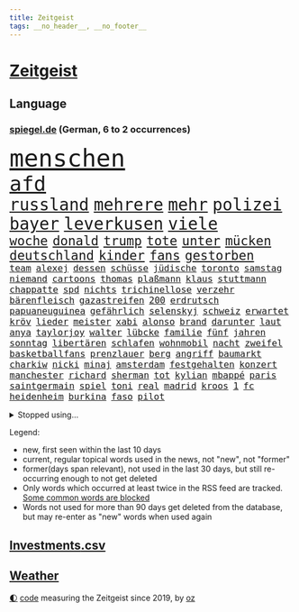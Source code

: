 ```yaml
---
title: Zeitgeist
tags: __no_header__, __no_footer__
---
```


# [Zeitgeist](https://oliz.io/zeitgeist/)

## Language

<h3><a href="https://www.spiegel.de" target="_blank">spiegel.de</a> (German, 6 to 2 occurrences)</h3>
<p style="font-family:monospace">
<span style="font-size:32pt"><a href="news_links.html#menschen" class="current">menschen</a></span>
<br>
<span style="font-size:27pt"><a href="news_links.html#afd" class="current">afd</a></span>
<br>
<span style="font-size:22pt"><a href="news_links.html#russland" class="current">russland</a></span>
<span style="font-size:22pt"><a href="news_links.html#mehrere" class="current">mehrere</a></span>
<span style="font-size:22pt"><a href="news_links.html#mehr" class="current">mehr</a></span>
<span style="font-size:22pt"><a href="news_links.html#polizei" class="current">polizei</a></span>
<span style="font-size:22pt"><a href="news_links.html#bayer" class="current">bayer</a></span>
<span style="font-size:22pt"><a href="news_links.html#leverkusen" class="current">leverkusen</a></span>
<span style="font-size:22pt"><a href="news_links.html#viele" class="current">viele</a></span>
<br>
<span style="font-size:17pt"><a href="news_links.html#woche" class="current">woche</a></span>
<span style="font-size:17pt"><a href="news_links.html#donald" class="current">donald</a></span>
<span style="font-size:17pt"><a href="news_links.html#trump" class="current">trump</a></span>
<span style="font-size:17pt"><a href="news_links.html#tote" class="current">tote</a></span>
<span style="font-size:17pt"><a href="news_links.html#unter" class="current">unter</a></span>
<span style="font-size:17pt"><a href="news_links.html#mücken" class="current">mücken</a></span>
<span style="font-size:17pt"><a href="news_links.html#deutschland" class="current">deutschland</a></span>
<span style="font-size:17pt"><a href="news_links.html#kinder" class="current">kinder</a></span>
<span style="font-size:17pt"><a href="news_links.html#fans" class="current">fans</a></span>
<span style="font-size:17pt"><a href="news_links.html#gestorben" class="current">gestorben</a></span>
<br>
<span style="font-size:12pt"><a href="news_links.html#team" class="current">team</a></span>
<span style="font-size:12pt"><a href="news_links.html#alexej" class="current">alexej</a></span>
<span style="font-size:12pt"><a href="news_links.html#dessen" class="current">dessen</a></span>
<span style="font-size:12pt"><a href="news_links.html#schüsse" class="current">schüsse</a></span>
<span style="font-size:12pt"><a href="news_links.html#jüdische" class="current">jüdische</a></span>
<span style="font-size:12pt"><a href="news_links.html#toronto" class="current">toronto</a></span>
<span style="font-size:12pt"><a href="news_links.html#samstag" class="current">samstag</a></span>
<span style="font-size:12pt"><a href="news_links.html#niemand" class="current">niemand</a></span>
<span style="font-size:12pt"><a href="news_links.html#cartoons" class="current">cartoons</a></span>
<span style="font-size:12pt"><a href="news_links.html#thomas" class="current">thomas</a></span>
<span style="font-size:12pt"><a href="news_links.html#plaßmann" class="current">plaßmann</a></span>
<span style="font-size:12pt"><a href="news_links.html#klaus" class="current">klaus</a></span>
<span style="font-size:12pt"><a href="news_links.html#stuttmann" class="current">stuttmann</a></span>
<span style="font-size:12pt"><a href="news_links.html#chappatte" class="current">chappatte</a></span>
<span style="font-size:12pt"><a href="news_links.html#spd" class="current">spd</a></span>
<span style="font-size:12pt"><a href="news_links.html#nichts" class="current">nichts</a></span>
<span style="font-size:12pt"><a href="news_links.html#trichinellose" class="new">trichinellose</a></span>
<span style="font-size:12pt"><a href="news_links.html#verzehr" class="new">verzehr</a></span>
<span style="font-size:12pt"><a href="news_links.html#bärenfleisch" class="new">bärenfleisch</a></span>
<span style="font-size:12pt"><a href="news_links.html#gazastreifen" class="current">gazastreifen</a></span>
<span style="font-size:12pt"><a href="news_links.html#200" class="current">200</a></span>
<span style="font-size:12pt"><a href="news_links.html#erdrutsch" class="new">erdrutsch</a></span>
<span style="font-size:12pt"><a href="news_links.html#papuaneuguinea" class="current">papuaneuguinea</a></span>
<span style="font-size:12pt"><a href="news_links.html#gefährlich" class="current">gefährlich</a></span>
<span style="font-size:12pt"><a href="news_links.html#selenskyj" class="current">selenskyj</a></span>
<span style="font-size:12pt"><a href="news_links.html#schweiz" class="current">schweiz</a></span>
<span style="font-size:12pt"><a href="news_links.html#erwartet" class="current">erwartet</a></span>
<span style="font-size:12pt"><a href="news_links.html#kröv" class="new">kröv</a></span>
<span style="font-size:12pt"><a href="news_links.html#lieder" class="current">lieder</a></span>
<span style="font-size:12pt"><a href="news_links.html#meister" class="current">meister</a></span>
<span style="font-size:12pt"><a href="news_links.html#xabi" class="current">xabi</a></span>
<span style="font-size:12pt"><a href="news_links.html#alonso" class="current">alonso</a></span>
<span style="font-size:12pt"><a href="news_links.html#brand" class="current">brand</a></span>
<span style="font-size:12pt"><a href="news_links.html#darunter" class="current">darunter</a></span>
<span style="font-size:12pt"><a href="news_links.html#laut" class="current">laut</a></span>
<span style="font-size:12pt"><a href="news_links.html#anya" class="new">anya</a></span>
<span style="font-size:12pt"><a href="news_links.html#taylorjoy" class="new">taylorjoy</a></span>
<span style="font-size:12pt"><a href="news_links.html#walter" class="new">walter</a></span>
<span style="font-size:12pt"><a href="news_links.html#lübcke" class="new">lübcke</a></span>
<span style="font-size:12pt"><a href="news_links.html#familie" class="current">familie</a></span>
<span style="font-size:12pt"><a href="news_links.html#fünf" class="current">fünf</a></span>
<span style="font-size:12pt"><a href="news_links.html#jahren" class="current">jahren</a></span>
<span style="font-size:12pt"><a href="news_links.html#sonntag" class="current">sonntag</a></span>
<span style="font-size:12pt"><a href="news_links.html#libertären" class="new">libertären</a></span>
<span style="font-size:12pt"><a href="news_links.html#schlafen" class="current">schlafen</a></span>
<span style="font-size:12pt"><a href="news_links.html#wohnmobil" class="current">wohnmobil</a></span>
<span style="font-size:12pt"><a href="news_links.html#nacht" class="current">nacht</a></span>
<span style="font-size:12pt"><a href="news_links.html#zweifel" class="current">zweifel</a></span>
<span style="font-size:12pt"><a href="news_links.html#basketballfans" class="new">basketballfans</a></span>
<span style="font-size:12pt"><a href="news_links.html#prenzlauer" class="new">prenzlauer</a></span>
<span style="font-size:12pt"><a href="news_links.html#berg" class="current">berg</a></span>
<span style="font-size:12pt"><a href="news_links.html#angriff" class="current">angriff</a></span>
<span style="font-size:12pt"><a href="news_links.html#baumarkt" class="current">baumarkt</a></span>
<span style="font-size:12pt"><a href="news_links.html#charkiw" class="current">charkiw</a></span>
<span style="font-size:12pt"><a href="news_links.html#nicki" class="new">nicki</a></span>
<span style="font-size:12pt"><a href="news_links.html#minaj" class="new">minaj</a></span>
<span style="font-size:12pt"><a href="news_links.html#amsterdam" class="current">amsterdam</a></span>
<span style="font-size:12pt"><a href="news_links.html#festgehalten" class="current">festgehalten</a></span>
<span style="font-size:12pt"><a href="news_links.html#konzert" class="current">konzert</a></span>
<span style="font-size:12pt"><a href="news_links.html#manchester" class="current">manchester</a></span>
<span style="font-size:12pt"><a href="news_links.html#richard" class="current">richard</a></span>
<span style="font-size:12pt"><a href="news_links.html#sherman" class="new">sherman</a></span>
<span style="font-size:12pt"><a href="news_links.html#tot" class="current">tot</a></span>
<span style="font-size:12pt"><a href="news_links.html#kylian" class="current">kylian</a></span>
<span style="font-size:12pt"><a href="news_links.html#mbappé" class="current">mbappé</a></span>
<span style="font-size:12pt"><a href="news_links.html#paris" class="current">paris</a></span>
<span style="font-size:12pt"><a href="news_links.html#saintgermain" class="current">saintgermain</a></span>
<span style="font-size:12pt"><a href="news_links.html#spiel" class="current">spiel</a></span>
<span style="font-size:12pt"><a href="news_links.html#toni" class="current">toni</a></span>
<span style="font-size:12pt"><a href="news_links.html#real" class="current">real</a></span>
<span style="font-size:12pt"><a href="news_links.html#madrid" class="current">madrid</a></span>
<span style="font-size:12pt"><a href="news_links.html#kroos" class="current">kroos</a></span>
<span style="font-size:12pt"><a href="news_links.html#1" class="current">1</a></span>
<span style="font-size:12pt"><a href="news_links.html#fc" class="current">fc</a></span>
<span style="font-size:12pt"><a href="news_links.html#heidenheim" class="current">heidenheim</a></span>
<span style="font-size:12pt"><a href="news_links.html#burkina" class="current">burkina</a></span>
<span style="font-size:12pt"><a href="news_links.html#faso" class="current">faso</a></span>
<span style="font-size:12pt"><a href="news_links.html#pilot" class="current">pilot</a></span>
</p>
<details>
<summary>Stopped using...</summary>
<p class="former" style="font-size:12pt">
becker(1312) gestohlen(1312) schule(1312) schwarzen(1312) software(1312) statement(1312) abstimmung(1311) diktator(1311) führerschein(1311) bekannten(1310) beobachtet(1310) jens(1310) leichter(1310) nato(1310) umgehen(1310) verändert(1310) anne(1309) berichterstattung(1309) extreme(1309) tests(1309) bereich(1308) beschäftigten(1308) facebook(1308) senken(1308) morgen(1307) obama(1307) priester(1307) schatten(1307) bekanntesten(1306) cristiano(1306) einwohner(1306) flüge(1306) gewaltige(1306) hinaus(1306) krankenhäuser(1306) leidet(1306) reiche(1306) ronaldo(1306) verbraucher(1306) betroffenen(1305) erteilt(1305) jahrzehntelang(1305) soziale(1305) tempo(1305) vorhaben(1305) welle(1305) anleger(1304) pocht(1304) rasant(1304) reformen(1304) standen(1304) werder(1304) bayerische(1303) frankfurter(1303) großteil(1303) jury(1303) schlagzeilen(1303) summe(1303) uhr(1303) zurzeit(1303) belasten(1302) brexit(1302) förderung(1302) vermuten(1302) vielerorts(1302) fbi(1301) führung(1301) joachim(1301) kostet(1301) rat(1301) schröder(1301) türkischen(1301) eigentümer(1300) klären(1300) präsidentschaftswahl(1300) getrennt(1299) 33(1298) bedeutung(1298) fleisch(1298) gebrochen(1298) marke(1298) siegte(1298) wälder(1298) aufnahme(1297) trafen(1297) warf(1297) abgehört(1295) erlebte(1294) tür(1294) zinsen(1294) großbritanniens(1293) möglicherweise(1293) venezuela(1293) 3000(1292) porsche(1289) spenden(1288) 2030(1287) bundesgerichtshof(1287) rentner(1284) brach(1283) katholischen(1283) konferenz(1283) bremsen(1282) dran(1282) gehörte(1282) popstar(1281) schneider(1281) produziert(1279) trauert(1275) nasa(1274) schock(1274) klimaziele(1273) uhaft(1271) hinweis(1268) sogenannten(1262) armen(1255) karlsruhe(1255) gebieten(1249) heizen(1248) sachen(1231) dankt(1224) zustimmen(1202) stoltenberg(1113) fußballstar(1100) militärische(1097) lediglich(1093) ausbildung(1068) sammelt(1053) kleidung(1052) freigesprochen(1037) autoren(1034) ohnehin(1034) insbesondere(1029) gesund(1008) erfolgreichste(1004) 700(1003) russischem(996) günstiges(994) börsen(980) teure(973) zeitungsbericht(971) entlasten(962) dokumentiert(956) kursieren(950) eingeführt(944) abschreckung(943) kunstwerke(941) energiekrise(939) zentralen(933) studenten(929) magazin(927) oppositionsführer(925) menschlichkeit(922) lieferungen(919) bekannteste(910) otto(897) entsteht(886) verabschieden(882) sank(879) brennt(873) soldat(852) expremier(836) 49(823) besetzte(793) lücken(792) flüchten(778) söhne(778) künstlerin(774) niedersächsischen(764) ausstieg(762) bezeichnen(762) fußballerinnen(760) packenden(749) schwarzes(747) verärgert(734) recherchen(731) harter(730) unterliegt(727) zunahme(719) 110(709) jimmy(696) künstlichen(693) ukrainerusslandkrieg(692) prompt(690) anlauf(686) finde(686) kampagne(681) geschichtenewsletter(679) braun(676) entfernen(675) geste(672) extra(671) erlegen(668) vernichtet(666) legal(665) usrepublikaner(662) fpö(658) scheiden(647) zivile(646) studieren(639) einladung(628) heikle(627) sicherer(626) gott(618) kündigung(617) farben(616) gendern(615) verfassungsgericht(615) ereignet(608) bundesbank(607) nationaltrainer(595) sohnes(594) einsamkeit(590) emissionen(588) dokumentieren(583) sportdirektor(581) standard(579) ignoriert(576) pakete(573) abbruch(566) außenpolitik(559) todesstrafe(559) leere(555) kritisierten(547) uskonzern(547) gesprengt(542) staates(542) testet(536) sydney(535) migrationspolitik(530) langsamer(526) gekostet(524) roland(524) game(523) wechselte(523) hauses(516) hürde(507) tauchte(507) wiener(503) beliebter(500) praxis(498) gelder(492) ussängerin(490) bruchteil(488) perspektive(488) erleidet(486) geschadet(486) herstellers(480) muslime(480) miete(473) freier(472) initiative(471) gelangt(466) süchtig(465) metropolen(464) vorstandschef(464) nötigung(463) rechtsaußen(461) lauf(460) anderson(459) angestiegen(459) beantwortet(446) anderswo(445) brauche(445) toll(444) coup(443) nordirland(441) moskauer(440) wütenden(439) zusammenstoß(436) spiegelreport(434) schwangerschaftsabbrüche(433) beigetragen(430) wendepunkt(428) gejagt(427) atomwaffen(425) reichelt(425) kindergrundsicherung(418) dominieren(417) handelte(414) insolvent(410) aktueller(409) angelegenheit(406) social(406) fluggesellschaften(397) mädchens(394) astronomie(393) victor(383) chicago(382) usamerikanische(382) erstem(375) vollem(371) 15jährige(370) erging(368) formuliert(365) vierten(364) gästen(363) gegenschlag(356) spektakulären(354) anschlägen(350) kredite(350) gewannen(349) alben(345) verweis(345) henry(343) dortige(342) beckenbauer(341) treu(340) wirtschaftlich(340) mobilität(339) verzögert(339) luftangriffen(338) hitzewellen(336) defensive(330) installation(329) wahlbetrug(324) argentinische(322) abwenden(319) anschluss(318) berufen(316) unseren(315) awards(311) ärmelkanal(310) benachteiligt(309) dortigen(308) csuchef(305) klagten(305) victoria(305) flieger(303) variante(299) atlanta(297) fotografin(297) vormittag(297) desaster(296) ezb(296) entpuppt(295) sicheren(294) verkehrswende(292) zerbrochen(292) todesfall(289) juristin(285) staus(285) ausbeutung(280) iranischer(280) sechsstellige(280) stoppte(274) rasche(270) teuersten(268) bayreuth(267) schrecklichen(267) erschweren(266) niemanden(266) knie(265) sprachen(264) wolff(264) jüdisches(263) angefahren(262) einmarsch(262) re(262) brücken(259) milizen(259) trendwende(258) 42(257) ehrung(257) flüsse(257) alaska(256) eigentor(256) sperre(255) gründete(254) antonio(253) erstattet(252) schiitenmiliz(252) unterkunft(251) stieß(250) videoapp(249) sperrte(248) nachzahlen(247) gamer(246) generalbundesanwalt(243) kassel(243) miliz(243) väter(242) uswahl(241) mittelfeld(240) chemnitz(239) neubauten(239) 61(235) bars(235) leitung(235) preisverleihung(234) verfolgte(232) getöteter(231) a7(230) toptalent(230) bundesverkehrsminister(228) unschuldig(228) ostukraine(226) bischof(225) lebende(225) dankbar(224) verwickelt(224) weltgrößte(221) kaution(220) fußballweltmeister(219) schockt(219) sibirien(218) werkstatt(218) rekordzahl(217) continental(215) flüchtlingsunterkunft(215) gestiegene(215) zusammengestoßen(215) 43(214) pub(213) intern(211) pflegekräfte(211) schweiger(211) til(211) pushbacks(210) lafontaine(208) oskar(208) versuche(207) absicht(206) bauten(205) usrepräsentantenhaus(205) first(204) gezielte(204) ukrainehilfen(201) flügels(200) optimistischer(200) 37jähriger(198) briefe(198) store(198) israelischem(197) thierry(197) wilde(197) cyberattacken(196) exchef(196) lasst(196) emotionaler(195) ernähren(195) mobilisiert(195) schuf(194) milde(193) jahrelange(192) liebäugelt(192) spiegelredakteurin(192) hamaschef(191) belgischen(190) karim(189) verlusten(189) pickup(188) tanz(188) unbeliebt(188) kilo(187) altbundeskanzler(186) brandt(186) geräumt(186) jüdinnen(185) direkte(183) ski(183) strafmaßnahmen(183) verpackungsmüll(183) beihilfe(182) abfall(180) muslimen(179) titeln(179) marketing(178) state(178) websites(178) aktienmarkt(177) austin(177) ingenieur(177) raser(177) zwischenfälle(177) dienstagmorgen(175) diktatur(174) myanmars(172) spiels(171) ukrainehilfe(171) wegfallen(171) ausschlussverfahren(170) staatsräson(169) stationieren(169) ukrainern(169) 2012(168) strengen(168) aktionäre(167) benkos(166) bundeskartellamt(166) haftstrafen(166) student(166) 19jährige(165) selbstverteidigung(165) staatlicher(165) wetten(164) bundesligisten(162) endgültige(162) group(161) levi(161) traditionelle(161) kostenlos(160) rechtswidrig(160) sicherheitspersonal(160) rettungssanitäter(159) wählerinnen(159) freundeskreis(158) begrenzung(157) junis(157) überträgt(157) bett(156) ultimatum(156) zerstritten(156) aires(155) beteiligen(155) buenos(155) telefoniert(155) rentnerinnen(154) bot(153) illusion(153) weiterkommen(153) pentagon(151) unterbinden(151) nehme(150) bernd(149) eupolitiker(148) frachtschiff(148) lloyd(148) zusagen(148) befand(147) befunden(147) chiemsee(147) japanischen(147) verspätung(147) dubai(146) dänemarks(146) rathaus(146) paare(145) zunehmen(145) 70jährige(144) diktators(144) heimatort(144) israelbesuch(144) rebellen(144) residenz(144) vorfällen(144) zurückgehen(144) 68(142) ausgewählt(142) historischer(142) störten(142) kältewelle(141) orleans(141) zielen(141) zurückgekehrt(141) cybertrucks(140) handtaschen(140) 56(139) autokraten(139) bestem(139) verschwörungstheorien(139) giftige(138) kremlgegner(138) weltcup(138) willy(138) astronauten(137) royale(137) studios(137) notaufnahme(136) viren(136) übernommen(136) fortnite(135) gymnasien(135) zündete(135) stefanie(133) überstehen(133) reparieren(132) schwestern(132) diversen(131) frühzeitig(130) gefördert(130) luxemburg(130) parteiführung(130) edin(129) verstärkte(129) fünftel(128) gerammt(128) oma(128) kameramann(127) leidenschaftlicher(127) routinier(127) weißer(127) diskriminiert(126) lauten(126) hob(125) schleppende(125) tabak(124) lehrt(123) patriotismus(122) kulisse(121) zugriff(121) rammte(120) fotografen(119) wolverhampton(119) arbeitsminister(118) bevorzugen(117) briten(117) daniela(117) festgenommenen(117) pforzheim(117) befassen(116) kranken(116) onlineplattform(116) untersuchungskommission(116) verbraucherzentralen(116) aufklären(115) brandenburgischen(115) everton(115) interviewt(115) motivierten(115) abgetaucht(114) einzigartigen(114) perfektes(114) rüstungsexporte(114) sonnensystem(114) innsbruck(113) autoritär(112) carlson(112) machtwort(112) niemals(112) tucker(112) 1999(110) bränden(110) spezialisiert(110) wohnungssuche(110) darsteller(109) kaltes(109) single(109) asiatische(108) ausgespäht(108) zigaretten(108) detonationen(107) hai(107) hingelegt(107) landsleuten(107) verwehrt(107) canon(106) schlaflose(106) sony(106) fusion(105) roboter(105) typs(104) ungewohnt(104) dreharbeiten(103) gegensteuern(103) klamotten(103) quarterback(103) teamchef(103) verbündete(103) wahlkampfrede(103) insolvenzverwalter(102) isolationshaft(102) mandat(102) ohrfeige(102) kriegsgefangene(101) neuerdings(101) 2006(100) entscheidender(100) kurth(100) lily(100) maskenpflicht(100) behindert(99) engpässe(99) girls(99) blockierten(98) spionageverdacht(98) unabhängigen(98) eheschließung(97) insolvente(97) leroy(97) oman(97) sané(97) vwkonzern(97) parteiausschlussverfahren(96) befragte(95) festhalten(95) horrorfilm(95) schifffahrt(95) blaupause(94) nützen(94) stütze(94) haniyyeh(93) ismail(93) murphy(93) prallte(93) saarländische(93) eindringlich(92) wille(92) gespendet(91) hitlergruß(91) rod(91) satt(91) sechsstellig(91) turniersieg(91) wettbewerbshüter(91) 160(90) bosporus(90) finanzwende(90) gaspedal(90) ifoindex(90) millionenschwere(90) spottet(90) faire(89) kinderärzte(89) original(89) pay(89) 1924(88) gedicht(88) natogeneralsekretär(88) spätere(88) stärkeren(88) xavi(88) afdfunktionär(87) afdmann(87) doppelpack(87) drecksarbeit(87) einzelner(87) korrigiert(87) palästinenserhilfswerk(87) podolski(87) verdrängung(87) wovon(87) anonymer(86) aufgeklärt(86) bürgersteig(86) feuers(86) korallen(86) vergibt(86) verletzungspause(86) westafrikanischen(86) ableger(85) duellieren(85) strukturen(85) verknüpft(85) bronze(84) entspricht(84) erzielten(84) halbfinaleinzug(84) korruptionsbekämpfung(84) angewendet(83) ausrichten(83) gefälschter(83) jobturbo(83) neunten(83) schweiß(83) supermarktkette(83) unionspolitiker(83) beschneiden(82) bettlaken(82) erkan(82) fragil(82) jena(82) landrat(82) nacktbilder(82) schale(82) bitcoins(81) dopingverdacht(81) starensemble(81) ungarische(81) universal(81) widerlegen(81) interpol(80) unpopulären(80) verhandlungstag(80) vorstoßen(80) weitergegeben(80) aktienpaket(79) basketballsuperstar(79) hamiltons(79) hernández(79) herunterzuspielen(79) pasta(79) philippe(79) popsuperstars(79) professoren(79) ruinen(79) täuscht(79) versace(79) disneyland(78) kehl(78) krönt(78) styles(78) 4000(77) abziehen(77) augsburger(77) eugipfel(77) fujifilm(77) namibias(77) nestlé(77) nikon(77) toppt(77) versetzt(77) formieren(76) klette(76) lieferdienste(76) maßgeblich(76) olympiasaison(76) verlässlicher(76) durchfallen(75) einlösen(75) gegessen(75) produktionsrückgang(75) siebten(75) striktere(75) wohne(75) zurückfordern(75) gesetzesvorhaben(74) luftballons(74) nflgeschichte(74) usmoderator(74) verkürzte(74) attraktion(73) elektrischen(73) fpöchef(73) günter(73) schuldenabbau(73) umbaupläne(73) witwe(73) dieter(72) ethnologin(72) gerd(72) huawei(72) langweilt(72) statue(72) unzufriedene(72) autofahrerin(71) facebookkonzern(71) fahndungsliste(71) forschungsteam(71) freut(71) gewordene(71) hilfspaket(71) missachtet(71) nachbessern(71) platte(71) taylorswiftfans(71) geraucht(70) johanna(70) natostaaten(70) raf(70) revolutionsgericht(70) sparer(70) sportwelt(70) telegram(70) ungelöst(70) verwandten(70) votum(70) 42jährigen(69) achterbahn(69) case(69) cold(69) längerfristige(69) obst(69) silvestermord(69) sound(69) suzuki(69) ussenat(69) ausgesucht(68) civil(68) formulierung(68) landesvorsitz(68) pose(68) anwenden(67) bezahlte(67) drohnenangriffen(67) entschuldigte(67) gewaltiges(67) glückliche(67) haustür(67) menschenrechtsverletzungen(67) plaudert(67) schwimmer(67) unmöglich(67) vorweisen(67) waffenhilfe(67) gedanke(66) hakenkreuzschmierereien(66) hirngespinst(66) repressalien(66) trollt(66) brutto(65) duos(65) europe(65) fabrice(65) groningen(65) julija(65) leggeri(65) nawalnaja(65) urteilte(65) 1982(64) bewerben(64) erhalt(64) gemäßigte(64) kimmel(64) saboteure(64) stimmlich(64) verhungern(64) wirtschaftskrise(64) canaria(63) erhoffte(63) eukommissionspräsidentin(63) gran(63) intensivieren(63) weitaus(63) befördert(62) dmitrij(62) english(62) flugzeughersteller(62) geywitz(62) klara(62) rihanna(62) lud(61) ludwigshafen(61) pflichtspiele(61) prüfstand(61) scheidung(61) übertrieben(61) substanziellen(60) hörte(59) planung(59) skandinavischen(59) sprang(59) valley(59) bedürfnisse(58) heilbronn(58) lawrow(58) lidl(58) schädlichen(58) sergej(58) usprofiliga(58) verhängen(58) versöhnung(58) vögel(58) zerstrittene(58) cannabisgesetz(57) einfuhr(57) erheblichen(57) exrafterroristin(57) kiffen(57) klagte(57) kremlnahen(57) maxim(57) milden(57) prorussischen(57) spice(57) tierpark(57) verfehlen(57) ärztlichen(57) geistliche(56) kigenerierter(56) kriegsverlauf(56) lästern(56) usmilitärhilfe(56) 35000(55) 66jährigen(55) ehrgeizigen(55) euparlaments(55) munich(55) persönlichkeit(55) ruth(55) verbannt(55) zuständigen(55) kaufkraft(54) konfrontationskurs(54) meistgesuchten(54) ussanktionen(54) wiederentdeckung(54) ariel(53) betrunkene(53) haiti(53) meeren(53) verschmutzung(53) verschollenes(53) wohlstandsverlust(53) andrang(52) auflage(52) berührende(52) beschaffen(52) erstaunt(52) komplizierten(52) liveschalte(52) spontanen(52) unschuld(52) vergehens(52) bomben(51) einkünfte(51) episode(51) drohe(50) firmengruppe(50) pole(50) erkämpft(49) firmengelände(49) gestrichene(49) gigantische(49) heidenheims(49) mobilitätsforscher(49) vortragen(49) cannabisverbot(48) dopingfall(48) drebin(48) kanone(48) klaas(48) liam(48) lukrativ(48) neeson(48) stemmt(48) appstores(47) behinderung(47) bgh(47) enthüllen(47) friedensgipfel(47) kirsten(47) urin(47) würdigen(47) aufzeichnung(46) bedauerlich(46) berlinfriedrichshain(46) luise(46) schulzeit(46) südlich(46) verschärfte(46) abgeschlagen(45) abschalten(45) gewagte(45) havertz(45) mehrmonatigen(45) porträt(45) rollstuhlfahrer(45) verschuldete(45) erschlagen(44) freundlichkeit(44) landeskriminalamt(44) nominierten(44) pastasoße(44) schub(44) wirtschaftsspionage(44) apps(43) dubiosen(43) holtby(43) mies(43) vorlage(43) zurückrudern(43) überfahrt(43) abgrund(42) analysten(42) bandengewalt(42) beschießt(42) f1(42) pessimistisch(42) schrank(42) separatisten(42) usgesetz(42) verbrauchen(42) bafin(41) indizien(41) kosmos(41) barrier(40) dagegenhalten(40) pavillon(40) reef(40) sparten(40) stützpunkt(40) batteriepakets(39) billy(39) geübt(39) sicherheitsgefühl(39) umweltschutz(39) unoexperten(39) usfernsehen(39) verona(39) weltranglistenerste(39) weltraumschrott(39) werkstätten(39) footballstar(38) kates(38) veteranentag(38) wendungen(38) 82(37) arbeitskräften(37) menschenrechtler(37) radfahrstreifen(37) schick(37) ushersteller(37) dramatischem(36) geburtenrate(36) hunderten(36) insulaner(36) montiert(36) prostituierte(36) rentenerhöhung(36) sammelklage(36) schlager(36) vereiteln(36) krediten(35) milliardenhilfe(35) recycling(35) syrischer(35) tabellenletzten(35) würzig(35) brachen(34) bvbprofi(34) plötzliche(34) mecklenburg(33) niere(33) rettungswagen(33) rouge(33) scheut(33) schlagersänger(33) statistische(33) zustände(33) 2029(32) bekannter(32) locker(32) organspende(32) titelchance(32) verschlechtern(32) studio(31) altkanzler(30) drosten(30) frühlingsfest(30) hassen(30) klinikmitarbeiter(30) superfood(30) handelsbeginn(29) opel(29) rüdiger(29) schwerwiegendes(29) züchten(29) 44(28) dirigent(28) haushaltsüberschuss(28) schwangerschaftsabbruch(28) schweigegeldzahlungen(28) schwellenländern(28) tragbar(28) unbegründet(28) pamela(27) potenzial(27) péter(27) verrat(27) ausgelastet(26) einrichtung(26) entlassung(26) großangriff(26) größtes(26) konjunkturprognose(26) louis(26) nienburg(26) sechsten(26) armenien(25) beeinflusste(25) desselben(25) gefährt(25) genderverbot(25) isolieren(25) pflichten(25) tagebuch(25) tierpfleger(25) unzulässig(25) akut(24) benachbarten(24) nett(24) postet(24) verschenkt(24) arzneimittel(23) bahntickets(23) eroller(23) escooter(23) gefangenen(23) guillaume(23) kürzen(23) mexikanischen(23) rutschten(23) schmutzige(23) terrorvorwürfen(23) unterkühlt(23) biergarten(22) funktionäre(22) türen(22) beschleunigung(21) biergärten(21) brückeneinsturz(21) erdogan(21) erneuert(21) gaspreis(21) geldautomat(21) greifswalder(21) kronzeuge(21) mathieu(21) poel(21) afrikanischer(20) begünstigen(20) eheaus(20) entertainer(20) polizistin(20) abbas(19) abgestraft(19) erheblicher(19) handlungsbedarf(19) hochgeschwindigkeitszug(19) milchstraße(19) zahnbehandlung(19) drohung(18) enttarnt(18) fallout(18) intendanz(18) lateinamerika(18) relativ(18) weltklassespieler(18) churchill(17) dringlicher(17) ermittelte(17) knauf(17) ungestört(17) gezüchtet(16) herausragender(16) hommage(16) jam(16) pearl(16) rennfahrer(16) äpfeln(16) angezündet(15) dunst(15) kandidatinnen(15) knochenjob(15) photo(15) press(15) sergio(15) spdspitze(15) magyar(14) project(14) rechnung(14) schürt(14) theoretisch(14) verhaften(14) europaspitzenkandidat(13) gucken(13) jubiläumsfeier(13) szenarien(13) versammelter(13) deepfakes(12) grenzkontrollen(12) großkonzerne(12) steinzeit(12) unglücklich(12) unterschätzen(12) verkehrsmittel(12) draft(11) fischern(11) genf(11) kaninchen(11) möwen(11) nachspiel(11) prosieben(11) schlechteste(11) tarif(11)
</p>
</details>
<p>Legend:
<ul>
<li><span class="new">new</span>, first seen within the last 10 days</li>
<li><span class="current">current</span>, regular topical words used in the news, not "new", not "former"</li>
<li><span class="former">former(days span relevant)</span>, not used in the last 30 days, but still re-occurring enough to not get deleted</li>
<li>Only words which occurred at least twice in the RSS feed are tracked. <a href="language/filters.py">Some common words are blocked</a></li>
<li>Words not used for more than 90 days get deleted from the database, but may re-enter as "new" words when used again</li>
</ul>
</p>

## [Investments](investments.html)[.csv](investments.csv)

## [Weather](weather.html)

<footer>
<a href="javascript:toggleTheme()" class="nav">🌓</a>
<a href="https://github.com/ooz/zeitgeist">code</a> measuring the Zeitgeist since 2019, by <a href="https://oliz.io">oz</a>
</footer>
